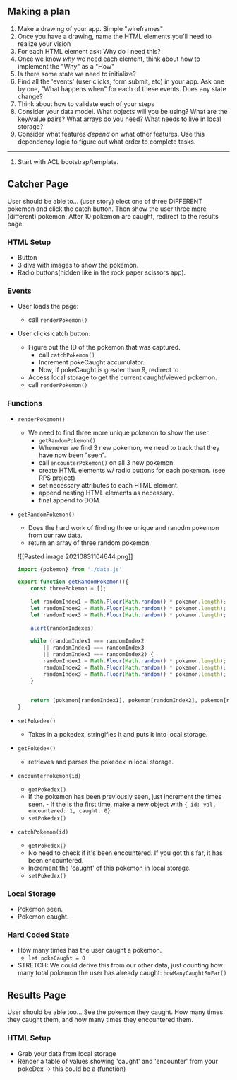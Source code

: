 ## Making a plan
1) Make a drawing of your app. Simple "wireframes"
2) Once you have a drawing, name the HTML elements you'll need to realize your vision
3) For each HTML element ask: Why do I need this?
4) Once we know _why_ we need each element, think about how to implement the "Why" as a "How"
5) Is there some state we need to initialize?
6) Find all the 'events' (user clicks, form submit, etc) in your app. Ask one by one, "What happens when" for each of these events. Does any state change?
7) Think about how to validate each of your steps
8) Consider your data model. What objects will you be using? What are the key/value pairs? What arrays do you need? What needs to live in local storage?
9) Consider what features _depend_ on what other features. Use this dependency logic to figure out what order to complete tasks.

<hr>

1. Start with ACL bootstrap/template.

## Catcher Page
User should be able to... (user story) elect one of three DIFFERENT pokemon and click the catch button. Then show the user three more (different) pokemon. After 10 pokemon are caught, redirect to the results page.

### HTML Setup
- Button
- 3 divs with images to show the pokemon.
- Radio buttons(hidden like in the rock paper scissors app).

### Events
- User loads the page: 
	- call `renderPokemon()`

- User clicks catch button:
	- Figure out the ID of the pokemon that was captured.
		- call `catchPokemon()`
		- Increment pokeCaught accumulator.
		- Now, if pokeCaught is greater than 9, redirect to 
	- Access local storage to get the current caught/viewed pokemon.
	- call `renderPokemon()`

### Functions
- `renderPokemon()`
	- We need to find three more unique pokemon to show the user.
		- `getRandomPokemon()`
		- Whenever we find 3 new pokemon, we need to track that they have now been "seen".
		- call `encounterPokemon()` on all 3 new pokemon.
        - create HTML elements w/ radio buttons for each pokemon. (see RPS project)
        - set necessary attributes to each HTML element.
        - append nesting HTML elements as necessary.
        - final append to DOM.

- `getRandomPokemon()`
	- Does the hard work of finding three unique and ranodm pokemon from our raw data.
	- return an array of three random pokemon.

	![[Pasted image 20210831104644.png]]
	
	``` js
	import {pokemon} from './data.js'
	
	export function getRandomPokemon(){
		const threePokemon = [];
		
		let randomIndex1 = Math.Floor(Math.random() * pokemon.length);
		let randomIndex2 = Math.Floor(Math.random() * pokemon.length);
		let randomIndex3 = Math.Floor(Math.random() * pokemon.length);
		
		alert(randomIndexes)
		
		while (randomIndex1 === randomIndex2 
			|| randomIndex1 === randomIndex3
			|| randomIndex3 === randomIndex2) {
			randomIndex1 = Math.Floor(Math.random() * pokemon.length);
			randomIndex2 = Math.Floor(Math.random() * pokemon.length);
			randomIndex3 = Math.Floor(Math.random() * pokemon.length);
		}
		
		
		return [pokemon[randomIndex1], pokemon[randomIndex2], pokemon[randomIndex3]];
	}
	```

- `setPokedex()`
	- Takes in a pokedex, stringifies it and puts it into local storage.

- `getPokedex()`
	- retrieves and parses the pokedex in local storage.

- `encounterPokemon(id)`
	- `getPokedex()`
	- If the pokemon has been previously seen, just increment the times seen.
			- If the is the first time, make a new object with `{ id: val, encountered: 1, caught: 0}`
	- `setPokedex()`

- `catchPokemon(id)`
	- `getPokedex()`
	- No need to check if it's been encountered. If you got this far, it has been encountered.
	- Increment the 'caught' of this pokemon in local storage.
	- `setPokedex()`

### Local Storage
- Pokemon seen.
- Pokemon caught.

### Hard Coded State
- How many times has the user caught a pokemon.
	- `let pokeCaught = 0`
- STRETCH: We could derive this from our other data, just counting how many total pokemon the user has already caught: `howManyCaughtSoFar()` 


## Results Page
User should be able too... See the pokemon they caught. How many times they caught them, and how many times they encountered them. 

### HTML Setup
- Grab your data from local storage
- Render a table of values showing 'caught' and 'encounter' from your pokeDex -> this could be a (function)